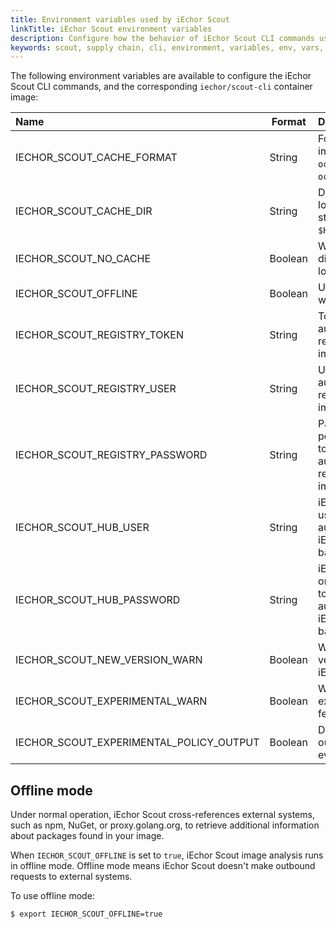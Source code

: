 ```yaml
---
title: Environment variables used by iEchor Scout
linkTitle: iEchor Scout environment variables
description: Configure how the behavior of iEchor Scout CLI commands using these environment variables
keywords: scout, supply chain, cli, environment, variables, env, vars, configure
---
```


The following environment variables are available to configure the iEchor Scout
CLI commands, and the corresponding `iechor/scout-cli` container image:

| Name                                    | Format  | Description                                                                                 |
| :-------------------------------------- | ------- | :------------------------------------------------------------------------------------------ |
| IECHOR_SCOUT_CACHE_FORMAT               | String  | Format of the local image cache; can be `oci` or `tar` (default: `oci`)                     |
| IECHOR_SCOUT_CACHE_DIR                  | String  | Directory where the local SBOM cache is stored (default: `$HOME/.iechor/scout`)             |
| IECHOR_SCOUT_NO_CACHE                   | Boolean | When set to `true`, disables the use of local SBOM cache                                    |
| IECHOR_SCOUT_OFFLINE                    | Boolean | Use [offline mode](#offline-mode) when indexing SBOM                                        |
| IECHOR_SCOUT_REGISTRY_TOKEN             | String  | Token for authenticating to a registry when pulling images                                  |
| IECHOR_SCOUT_REGISTRY_USER              | String  | Username for authenticating to a registry when pulling images                               |
| IECHOR_SCOUT_REGISTRY_PASSWORD          | String  | Password or personal access token for authenticating to a registry when pulling images      |
| IECHOR_SCOUT_HUB_USER                   | String  | iEchor Hub username for authenticating to the iEchor Scout backend                          |
| IECHOR_SCOUT_HUB_PASSWORD               | String  | iEchor Hub password or personal access token for authenticating to the iEchor Scout backend |
| IECHOR_SCOUT_NEW_VERSION_WARN           | Boolean | Warn about new versions of the iEchor Scout CLI                                             |
| IECHOR_SCOUT_EXPERIMENTAL_WARN          | Boolean | Warn about experimental features                                                            |
| IECHOR_SCOUT_EXPERIMENTAL_POLICY_OUTPUT | Boolean | Disable experimental output for policy evaluation                                           |

## Offline mode

Under normal operation, iEchor Scout cross-references external systems, such as
npm, NuGet, or proxy.golang.org, to retrieve additional information about
packages found in your image.

When `IECHOR_SCOUT_OFFLINE` is set to `true`, iEchor Scout image analysis runs
in offline mode. Offline mode means iEchor Scout doesn't make outbound requests
to external systems.

To use offline mode:

```console
$ export IECHOR_SCOUT_OFFLINE=true
```
